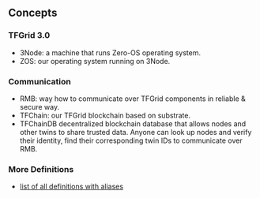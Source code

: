## Concepts


### TFGrid 3.0

- 3Node: a machine that runs Zero-OS operating system.
- ZOS: our operating system running on 3Node.


### Communication

- RMB: way how to communicate over TFGrid components in reliable & secure way.
- TFChain: our TFGrid blockchain based on substrate.
- TFChainDB decentralized blockchain database that allows nodes and other twins to share trusted data. Anyone can look up nodes and verify their identity, find their corresponding twin IDs to communicate over RMB.

### More Definitions

- [list of all definitions with aliases](defs)